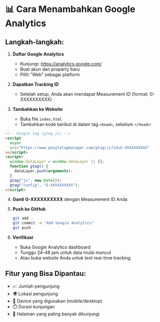 # 📊 Cara Menambahkan Google Analytics

## Langkah-langkah:

1. **Daftar Google Analytics**

   - Kunjungi: https://analytics.google.com/
   - Buat akun dan property baru
   - Pilih "Web" sebagai platform

2. **Dapatkan Tracking ID**

   - Setelah setup, Anda akan mendapat Measurement ID (format: G-XXXXXXXXXX)

3. **Tambahkan ke Website**
   - Buka file `index.html`
   - Tambahkan kode berikut di dalam tag `<head>`, sebelum `</head>`:

```html
<!-- Google tag (gtag.js) -->
<script
  async
  src="https://www.googletagmanager.com/gtag/js?id=G-XXXXXXXXXX"
></script>
<script>
  window.dataLayer = window.dataLayer || [];
  function gtag() {
    dataLayer.push(arguments);
  }
  gtag("js", new Date());
  gtag("config", "G-XXXXXXXXXX");
</script>
```

4. **Ganti G-XXXXXXXXXX** dengan Measurement ID Anda

5. **Push ke GitHub**

   ```bash
   git add .
   git commit -m "Add Google Analytics"
   git push
   ```

6. **Verifikasi**
   - Buka Google Analytics dashboard
   - Tunggu 24-48 jam untuk data mulai muncul
   - Atau buka website Anda untuk test real-time tracking

## Fitur yang Bisa Dipantau:

- 📈 Jumlah pengunjung
- 🌍 Lokasi pengunjung
- 📱 Device yang digunakan (mobile/desktop)
- ⏱️ Durasi kunjungan
- 📄 Halaman yang paling banyak dikunjungi
